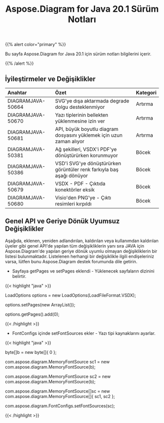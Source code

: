 ﻿---
title: Aspose.Diagram for Java 20.1 Sürüm Notları
type: docs
weight: 70
url: /tr/java/aspose-diagram-for-java-20-1-release-notes/
---
{{% alert color="primary" %}} 

Bu sayfa Aspose.Diagram for Java 20.1 için sürüm notları bilgilerini içerir.

{{% /alert %}} 
## **İyileştirmeler ve Değişiklikler**

|**Anahtar**|**Özet**|**Kategori**|
|:- |:- |:- |
|DIAGRAMJAVA-50664|SVG'ye dışa aktarmada degrade dolgu desteklenmiyor|Artırma|
|DIAGRAMJAVA-50670|Yazı tiplerinin bellekten yüklenmesine izin ver|Artırma|
|DIAGRAMJAVA-50681|API, büyük boyutlu diagram dosyasını yüklemek için uzun zaman alıyor|Artırma|
|DIAGRAMJAVA-50381|Ağ şekilleri, VSDX'i PDF'ye dönüştürürken korunmuyor|Böcek|
|DIAGRAMJAVA-50386|VSD'i SVG'ye dönüştürürken görüntüler renk farkıyla baş aşağı dönüyor|Böcek|
|DIAGRAMJAVA-50679|VSDX - PDF - Çıktıda konektörler eksik|Böcek|
|DIAGRAMJAVA-50680|Visio'den PNG'ye - Çıktı resimleri kırpıldı|Böcek|
## **Genel API ve Geriye Dönük Uyumsuz Değişiklikler**
Aşağıda, eklenen, yeniden adlandırılan, kaldırılan veya kullanımdan kaldırılan üyeler gibi genel API'de yapılan tüm değişikliklerin yanı sıra JAVA için Aspose.Diagram'de yapılan geriye dönük uyumlu olmayan değişikliklerin bir listesi bulunmaktadır. Listelenen herhangi bir değişiklikle ilgili endişeleriniz varsa, lütfen bunu Aspose.Diagram destek forumunda dile getirin.

- Sayfaya getPages ve setPages eklendi - Yüklenecek sayfaların dizinini belirtir.

{{< highlight "java" >}}

 LoadOptions options = new LoadOptions(LoadFileFormat.VSDX);

options.setPages(new ArrayList());

options.getPages().add(0);

{{< /highlight >}}

- FontConfigs içinde setFontSources ekler - Yazı tipi kaynaklarını ayarlar.

{{< highlight "java" >}}

 byte[]b = new byte[]{ 0 };

com.aspose.diagram.MemoryFontSource sc1 = new com.aspose.diagram.MemoryFontSource(b);

com.aspose.diagram.MemoryFontSource sc2 = new com.aspose.diagram.MemoryFontSource(b);

com.aspose.diagram.MemoryFontSource[]sc = new com.aspose.diagram.MemoryFontSource[]{ sc1, sc2 };

com.aspose.diagram.FontConfigs.setFontSources(sc); 

{{< /highlight >}}


